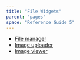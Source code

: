 ```yaml
---
title: "File Widgets"
parent: "pages"
space: "Reference Guide 5"
---
```



*   [File manager](/refguide5/file-manager)
*   [Image uploader](/refguide5/image-uploader)
*   [Image viewer](/refguide5/image-viewer)
